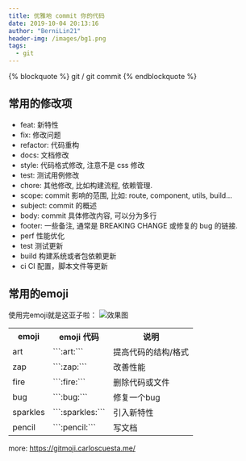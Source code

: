 ```yaml
---
title: 优雅地 commit 你的代码
date: 2019-10-04 20:13:16
author: "BerniLin21"
header-img: /images/bg1.png
tags:
  - git
---
```



{% blockquote  %}
  git / git commit
{% endblockquote %}

## 常用的修改项
  
  * feat: 新特性
  * fix: 修改问题
  * refactor: 代码重构
  * docs: 文档修改
  * style: 代码格式修改, 注意不是 css 修改
  * test: 测试用例修改
  * chore: 其他修改, 比如构建流程, 依赖管理.
  * scope: commit 影响的范围, 比如: route, component, utils, build...
  * subject: commit 的概述
  * body: commit 具体修改内容, 可以分为多行
  * footer: 一些备注, 通常是 BREAKING CHANGE 或修复的 bug 的链接.
  * perf 性能优化
  * test 测试更新
  * build 构建系统或者包依赖更新
  * ci CI 配置，脚本文件等更新

## 常用的emoji


  使用完emoji就是这亚子啦：
![效果图](/images/git.png)


<table><tr><th>emoji</th><th>emoji 代码</th><th>说明</th></tr><tr><td>art</td><td>```:art:```</td><td>提高代码的结构/格式</td></tr><tr><td>zap</td><td>```:zap:```</td><td>改善性能</td></tr><tr><td>fire</td><td>```:fire:```</td><td>删除代码或文件</td></tr><tr><td>bug</td><td>```:bug:```</td><td>修复一个bug</td></tr><tr><td>sparkles</td><td>```:sparkles:```</td><td>引入新特性</td></tr><tr><td>pencil</td><td>```:pencil:```</td><td>写文档</td></tr></table>

more:  https://gitmoji.carloscuesta.me/



